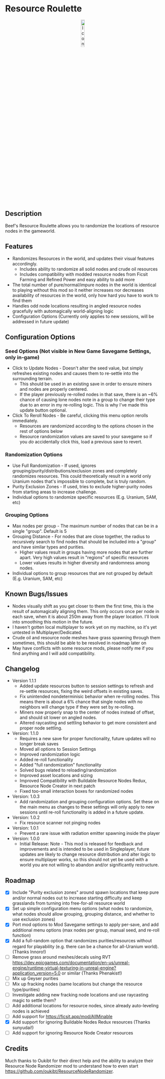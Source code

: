 # Resource Roulette

<p align="center" width="100%">
<img alt="Icon" src="./ResourceRoulette.png" width="15%" />
</p>

## Description
Beef's Resource Roulette allows you to randomize the locations of resource nodes in the gameworld.

## Features
- Randomizes Resources in the world, and updates their visual features accordingly.
  - Includes ability to randomize all solid nodes and crude oil resources
  - Includes compatibility with modded resource nodes from Ficsit Farming and Refined Power and easy ability to add more
- The total number of pure/normal/impure nodes in the world is identical to playing without this mod so it neither increases nor decreases availability of resources in the world, only how hard you have to work to find them
- Handles odd node locations resulting in angled resource nodes gracefully with automagically world-aligning logic
- Configuration Options (Currently only applies to new sessions, will be addressed in future update)

## Configuration Options
### Seed Options (Not visible in New Game Savegame Settings, only in-game)
- Click to Update Nodes - Doesn't alter the seed value, but simply refreshes existing nodes and causes them to re-settle into the surrounding terrain.
  - This should be used in an existing save in order to ensure miners and nodes are properly centered.
   - If the player previously re-rolled nodes in that save, there is an ~6% chance of causing lone nodes note in a group to change their type due to an error in my re-rolling logic. This is why I've made this update button optional.
- Click To Reroll Nodes - Be careful, clicking this menu option rerolls immediately.
  - Resources are randomized according to the options chosen in the rest of options below
  - Resource randomization values are saved to your savegame so if you *do* accidentally click this, load a previous save to revert.
### Randomization Options
- Use Full Randomization - If used, ignores grouping/purity/distributions/exclusion zones and completely randomizes resources. This could theoretically result in a world only Uranium nodes that's impossible to complete, but is truly random.
- Purity Exclusion Zones - If used, tries to exclude higher-purity nodes from starting areas to increase challenge.
- Individual options to randomize specific resources (E.g. Uranium, SAM, etc)
### Grouping Options
- Max nodes per group - The maximum number of nodes that can be in a single "group". Default is 5
- Grouping Distance - For nodes that are close together, the radius to recursively search to find nodes that should be included into a "group" and have similar types and purities. 
  - Higher values result in groups having more nodes that are further apart. Very high values result in "regions" of specific resources
  - Lower values results in higher diversity and randomness among nodes.
- Individual options to group resources that are not grouped by default (E.g. Uranium, SAM, etc)

## Known Bugs/Issues
- Nodes visually shift as you get closer to them the first time, this is the result of automagically aligning them. This only occurs once per node in each save, when it is about 250m away from the player location. I'll look into smoothing this motion in the future.
- I haven't gotten local multiplayer to work yet on my machine, so it's yet untested in Multiplayer/Dedicated.
- Crude oil and resource node meshes have grass spawning through them sometimes, this should be able to be resolved in roadmap later on
- May have conflicts with some resource mods, please notify me if you find anything and I will add compatibility.

## Changelog
- Version 1.1.1
  - Added update resources button to session settings to refresh and re-settle resources, fixing the weird offsets in existing saves.
  - Fix unintended nondeterminisic behavior when re-rolling nodes. This means there is about a 6% chance that single nodes with no neighbors will change type if they were set by re-rolling.
  - Miners now properly snap to the center of nodes instead of offset, and should sit lower on angled nodes.
  - Altered raycasting and settling behavior to get more consistent and proper node settling.
- Version: 1.1.0
  - Requires a new save for proper functionality, future updates will no longer break saves
  - Moved all options to Session Settings
  - Improved randomization logic
  - Added re-roll functionality
  - Added "full randomization" functionality
  - Solved bugs related to reloading/randomization
  - Improved asset locations and sizing
  - Improved Compatibility with Buildable Resource Nodes Redux, Resource Node Creator in next patch
  - Fixed too-small interaction boxes for randomized nodes
- Version: 1.0.3
  - Add randomization and grouping configuration options. Set these on the main menu as changes to these settings will only apply to new sessions until re-roll functionality is added in a future update.
- Version: 1.0.2
  - Fix resource scanner not pinging nodes
- Version: 1.0.1
  - Prevent a rare issue with radiation emitter spawning inside the player
- Version: 1.0.0
  - Initial Release: Note - This mod is released for feedback and improvements and is intended to be used in Singleplayer, future updates are likely to change resource distribution and alter logic to ensure multiplayer works, so this should not yet be used with a world you are not willing to abandon and/or significantly restructure.

## Roadmap
- [X] Include "Purity exclusion zones" around spawn locations that keep pure and/or normal nodes out to increase starting difficulty and keep grasslands from turning into free-for-all resource world
- [X] Set up simple configuration menu options (what nodes to randomize, what nodes should allow grouping, grouping distance, and whether to use exclusion zones)
- [X] Port mod options to Mod Savegame settings to apply per-save, and add additional menu options (max nodes per group, manual seed, and re-roll function)
- [X] Add a full-random option that randomizes purities/resources without regard for playability (e.g. there can be a chance for all-Uranium world). (Thanks Innoro!)
- [ ] Remove grass around meshes/decals using RVT https://dev.epicgames.com/documentation/en-us/unreal-engine/runtime-virtual-texturing-in-unreal-engine?application_version=5.0 or similar (Thanks Phenakist!)
- [ ] Mix up Geyser purities
- [ ] Mix up fracking nodes (same locations but change the resource type/purities)
- [ ] Investigate adding new fracking node locations and use raycasting magic to settle them?
- [ ] Add additional locations for resource nodes, since already auto-leveling nodes is achieved
- [ ] Add support for https://ficsit.app/mod/AllMinable
- [X] Add support for ignoring Buildable Nodes Redux resources (Thanks sunyudai!)
- [ ] Add support for ignoring Resource Node Creator resources

## Credits

Much thanks to Oukibt for their direct help and the ability to analyze their Resource Node Randomizer mod to understand how to even start https://github.com/oukibt/ResourceNodeRandomizer.

